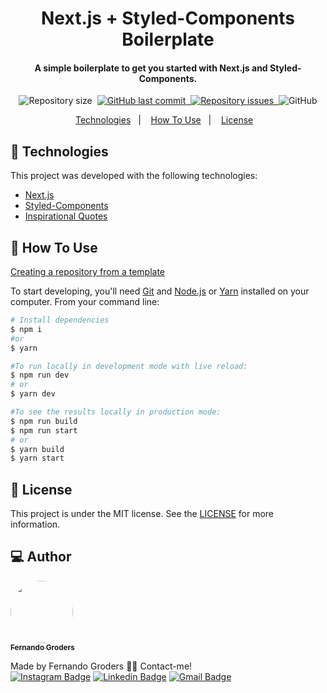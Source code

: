 <h1 align="center">
    Next.js + Styled-Components
    <br/>Boilerplate
</h1>

<h4 align="center">
  A simple boilerplate to get you started with Next.js and Styled-Components.
</h4>

<p align="center">
  <img alt="Repository size" src="https://img.shields.io/github/repo-size/FeGroders/nextjs-styled-components-boilerplate">&nbsp;
  <a href="https://github.com/fegroders/nextjs-styled-components-boilerplate/commits/master">
    <img alt="GitHub last commit" src="https://img.shields.io/github/last-commit/fegroders/nextjs-styled-components-boilerplate">&nbsp;
  </a>
  <a href="https://github.com/fegroders/nextjs-styled-components-boilerplate/issues">
    <img alt="Repository issues" src="https://img.shields.io/github/issues/fegroders/nextjs-styled-components-boilerplate">&nbsp;
  </a>
  <img alt="GitHub" src="https://img.shields.io/github/license/fegroders/nextjs-styled-components-boilerplate">
</p>

<p align="center">
  <a href="https://github.com/FeGroders/nextjs-styled-components-boilerplate#-technologies">Technologies</a>&nbsp;&nbsp;&nbsp;|&nbsp;&nbsp;&nbsp;
  <a href="https://github.com/FeGroders/nextjs-styled-components-boilerplate#-how-to-use">How To Use</a>&nbsp;&nbsp;&nbsp;|&nbsp;&nbsp;&nbsp;
  <a href="https://github.com/FeGroders/nextjs-styled-components-boilerplate#-license">License</a>&nbsp;&nbsp;&nbsp;
</p>

## 🚀 Technologies

This project was developed with the following technologies:

- [Next.js][nextjs]
- [Styled-Components][styled-components]
- [Inspirational Quotes][quotes]

## 📘 How To Use

[Creating a repository from a template][tutorial]

To start developing, you'll need [Git](https://git-scm.com) and [Node.js][node] or [Yarn][yarn] installed on your computer. From your command line:

```bash
# Install dependencies
$ npm i
#or
$ yarn

#To run locally in development mode with live reload:
$ npm run dev
# or
$ yarn dev

#To see the results locally in production mode:
$ npm run build
$ npm run start
# or
$ yarn build
$ yarn start
```

## 📄 License
This project is under the MIT license. See the [LICENSE](https://github.com/FeGroders/nextjs-styled-components-boilerplate/blob/master/LICENSE) for more information.

## 💻 Author

<a href="https://github.com/FeGroders">
 <img style="border-radius: 50%" src="https://avatars3.githubusercontent.com/u/62064189?s=460&u=61b426b901b8fe02e12019b1fdb67bf0072d4f00&v=4" width="100px;" alt=""/>
 <br />
 <sub><b>Fernando Groders</b></sub></a>
 
Made by Fernando Groders 👋🏽 Contact-me! <br/>
[![Instagram Badge](https://img.shields.io/badge/-Instagram-%23E4405F?style=flat-square&labelColor=%23E4405F&logo=instagram&logoColor=white&link=https://instagram.com/fegroders)](https://instagram.com/fegroders) 
[![Linkedin Badge](https://img.shields.io/badge/-LinkedIn-blue?style=flat-square&logo=Linkedin&logoColor=white&link=https://www.linkedin.com/in/fernandogroders/)](https://www.linkedin.com/in/fernandogroders/) 
[![Gmail Badge](https://img.shields.io/badge/-Gmail-c14438?style=flat-square&logo=Gmail&logoColor=white&link=mailto:fernandogroder@gmail.com)](mailto:fernandogroder@gmail.com)

[tutorial]: https://docs.github.com/en/repositories/creating-and-managing-repositories/creating-a-repository-from-a-template
[nextjs]: https://nextjs.org/
[styled-components]: https://www.styled-components.com/
[node]: https://nodejs.org/en/
[yarn]: https://yarnpkg.com/lang/en/docs/install/
[quotes]: https://github.com/vinitshahdeo/inspirational-quotes